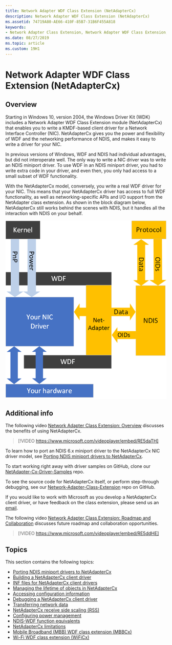 ```yaml
---
title: Network Adapter WDF Class Extension (NetAdapterCx)
description: Network Adapter WDF Class Extension (NetAdapterCx)
ms.assetid: 74719A80-AE66-410F-85B7-31B6F455A818
keywords:
- Network Adapter Class Extension, Network Adapter WDF Class Extension, NetAdapterCx, NetCx
ms.date: 08/27/2019
ms.topic: article
ms.custom: 19H1
---
```


# Network Adapter WDF Class Extension (NetAdapterCx)

## Overview

Starting in Windows 10, version 2004, the Windows Driver Kit (WDK) includes a Network Adapter WDF Class Extension module (NetAdapterCx) that enables you to write a KMDF-based client driver for a Network Interface Controller (NIC). NetAdapterCx gives you the power and flexibility of WDF and the networking performance of NDIS, and makes it easy to write a driver for your NIC.

In previous versions of Windows, WDF and NDIS had individual advantages, but did not interoperate well. The only way to write a NIC driver was to write an NDIS miniport driver. To use WDF in an NDIS miniport driver, you had to write extra code in your driver, and even then, you only had access to a small subset of WDF functionality.

With the NetAdapterCx model, conversely, you write a real WDF driver for your NIC. This means that your NetAdapterCx driver has access to full WDF functionality, as well as networking-specific APIs and I/O support from the NetAdapter class extension. As shown in the block diagram below, NetAdapterCx still works behind the scenes with NDIS, but it handles all the interaction with NDIS on your behalf.

<img src="images/netcx-architecture.png" alt="Diagram of the NetAdapterCx architecture." title="NetAdapterCx architecture" width="600"/>

## Additional info

The following video [Network Adapter Class Extension: Overview](https://www.microsoft.com/videoplayer/embed/RE5daTH) discusses the benefits of using NetAdapterCx.

> [!VIDEO https://www.microsoft.com/videoplayer/embed/RE5daTH]

To learn how to port an NDIS 6.x miniport driver to the NetAdapterCx NIC driver model, see [Porting NDIS miniport drivers to NetAdapterCx](porting-ndis-miniport-drivers-to-netadaptercx.md).

To start working right away with driver samples on GitHub, clone our [NetAdapter-Cx-Driver-Samples](https://github.com/Microsoft/NetAdapter-Cx-Driver-Samples) repo.

To see the source code for NetAdapterCx itself, or perform step-through debugging, see our [Network-Adapter-Class-Extension](https://github.com/Microsoft/Network-Adapter-Class-Extension) repo on GitHub.

If you would like to work with Microsoft as you develop a NetAdapterCx client driver, or have feedback on the class extension, please send us an [email](mailto:netadapter@microsoft.com).

The following video [Network Adapter Class Extension: Roadmap and Collaboration](https://www.microsoft.com/videoplayer/embed/RE5ddHE) discusses future roadmap and collaboration opportunities.

> [!VIDEO https://www.microsoft.com/videoplayer/embed/RE5ddHE]

## Topics

This section contains the following topics:

* [Porting NDIS miniport drivers to NetAdapterCx](porting-ndis-miniport-drivers-to-netadaptercx.md)
* [Building a NetAdapterCx client driver](building-a-netadaptercx-client-driver.md)
* [INF files for NetAdapterCx client drivers](inf-files-for-netadaptercx-client-drivers.md)
* [Managing the lifetime of objects in NetAdapterCx](summary-of-netadaptercx-objects.md)
* [Accessing configuration information](accessing-configuration-information.md)
* [Debugging a NetAdapterCx client driver](debugging-a-netadaptercx-client-driver.md)
* [Transferring network data](transferring-network-data.md)
* [NetAdapterCx receive side scaling (RSS)](netadaptercx-receive-side-scaling-rss-.md)
* [Configuring power management](configuring-power-management.md)
* [NDIS-WDF function equivalents](ndis-wdf-function-equivalents.md)
* [NetAdapterCx limitations](netadaptercx-limitations.md)
* [Mobile Broadband (MBB) WDF class extension (MBBCx)](mobile-broadband-mbb-wdf-class-extension-mbbcx.md)
* [Wi-Fi WDF class extension (WiFiCx)](wifi-wdf-class-extension-wificx.md)